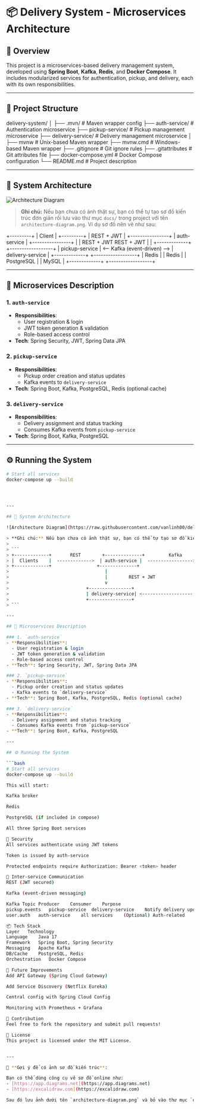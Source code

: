 # 📦 Delivery System - Microservices Architecture

## 🔖 Overview

This project is a microservices-based delivery management system, developed using **Spring Boot**, **Kafka**, **Redis**, and **Docker Compose**. It includes modularized services for authentication, pickup, and delivery, each with its own responsibilities.

---

## 🧱 Project Structure

delivery-system/
│
├── .mvn/ # Maven wrapper config
├── auth-service/ # Authentication microservice
├── pickup-service/ # Pickup management microservice
├── delivery-service/ # Delivery management microservice
│
├── mvnw # Unix-based Maven wrapper
├── mvnw.cmd # Windows-based Maven wrapper
├── .gitignore # Git ignore rules
├── .gitattributes # Git attributes file
├── docker-compose.yml # Docker Compose configuration
└── README.md # Project description


---

## 📐 System Architecture

![Architecture Diagram](https://raw.githubusercontent.com/vanlinh00/delivery-system/main/docs/architecture-diagram.png)

> **Ghi chú:** Nếu bạn chưa có ảnh thật sự, bạn có thể tự tạo sơ đồ kiến trúc đơn giản rồi lưu vào thư mục `docs/` trong project với tên `architecture-diagram.png`. Ví dụ sơ đồ nên vẽ như sau:

 +---------+
  | Client  |
  +---------+
       |
 REST + JWT
       |
+----------------+
| auth-service |
+----------------+
| |
REST + JWT REST + JWT
| |
+-------------+ +------------------+
| pickup-service | <-- Kafka (event-driven) --> | delivery-service |
+-------------+ +------------------+
| Redis | | Redis |
| PostgreSQL | | MySQL |
+-------------+ +------------------+

---

## 🧩 Microservices Description

### 1. `auth-service`
- **Responsibilities**:
  - User registration & login
  - JWT token generation & validation
  - Role-based access control
- **Tech**: Spring Security, JWT, Spring Data JPA

### 2. `pickup-service`
- **Responsibilities**:
  - Pickup order creation and status updates
  - Kafka events to `delivery-service`
- **Tech**: Spring Boot, Kafka, PostgreSQL, Redis (optional cache)

### 3. `delivery-service`
- **Responsibilities**:
  - Delivery assignment and status tracking
  - Consumes Kafka events from `pickup-service`
- **Tech**: Spring Boot, Kafka, PostgreSQL

---

## ⚙️ Running the System

```bash
# Start all services
docker-compose up --build




---

## 📐 System Architecture

![Architecture Diagram](https://raw.githubusercontent.com/vanlinh00/delivery-system/main/docs/architecture-diagram.png)

> **Ghi chú:** Nếu bạn chưa có ảnh thật sự, bạn có thể tự tạo sơ đồ kiến trúc đơn giản rồi lưu vào thư mục `docs/` trong project với tên `architecture-diagram.png`. Ví dụ sơ đồ nên vẽ như sau:
>
> ```
> +-------------+       REST        +--------------+         Kafka        +----------------+
> |  Clients    |  ------------->  | auth-service |  ----------------->  | pickup-service |
> +-------------+                 +--------------+                       +----------------+
>                                    |                                        |
>                                    |        REST + JWT                     |     REST
>                                    v                                        v
>                             +----------------+                        +-------------------+
>                             | delivery-service| <------------------- |     Redis / DB     |
>                             +----------------+                        +-------------------+
> ```

---

## 🧩 Microservices Description

### 1. `auth-service`
- **Responsibilities**:
  - User registration & login
  - JWT token generation & validation
  - Role-based access control
- **Tech**: Spring Security, JWT, Spring Data JPA

### 2. `pickup-service`
- **Responsibilities**:
  - Pickup order creation and status updates
  - Kafka events to `delivery-service`
- **Tech**: Spring Boot, Kafka, PostgreSQL, Redis (optional cache)

### 3. `delivery-service`
- **Responsibilities**:
  - Delivery assignment and status tracking
  - Consumes Kafka events from `pickup-service`
- **Tech**: Spring Boot, Kafka, PostgreSQL

---

## ⚙️ Running the System

```bash
# Start all services
docker-compose up --build

This will start:

Kafka broker

Redis

PostgreSQL (if included in compose)

All three Spring Boot services

🔐 Security
All services authenticate using JWT tokens

Token is issued by auth-service

Protected endpoints require Authorization: Bearer <token> header

💬 Inter-service Communication
REST (JWT secured)

Kafka (event-driven messaging)

Kafka Topic	Producer	Consumer	Purpose
pickup.events	pickup-service	delivery-service	Notify delivery updates
user.auth	auth-service	all services	(Optional) Auth-related

📦 Tech Stack
Layer	Technology
Language	Java 17
Framework	Spring Boot, Spring Security
Messaging	Apache Kafka
DB/Cache	PostgreSQL, Redis
Orchestration	Docker Compose

📌 Future Improvements
Add API Gateway (Spring Cloud Gateway)

Add Service Discovery (Netflix Eureka)

Central config with Spring Cloud Config

Monitoring with Prometheus + Grafana

🤝 Contribution
Feel free to fork the repository and submit pull requests!

📄 License
This project is licensed under the MIT License.


---

🎯 **Gợi ý để có ảnh sơ đồ kiến trúc**:

Bạn có thể dùng công cụ vẽ sơ đồ online như:
- [https://app.diagrams.net](https://app.diagrams.net)
- [https://excalidraw.com](https://excalidraw.com)

Sau đó lưu ảnh dưới tên `architecture-diagram.png` và bỏ vào thư mục `docs/`, rồi push lên GitHub. Link ảnh trong `README` sẽ tự động hoạt động nếu đúng đường dẫn. Nếu bạn muốn, mình có thể giúp bạn tạo sơ đồ sơ khai. Muốn không?

